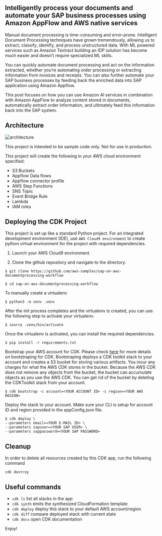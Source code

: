 
## Intelligently process your documents and automate your SAP business processes using Amazon AppFlow and AWS native services

Manual document processing is time-consuming and error-prone. Intelligent Document Processing techniques have grown tremendously, allowing us to extract, classify, identify, and process unstructured data. With ML powered services such as Amazon Textract building an IDP solution has become much easier and doesn’t require specialized ML skills.  

You can quickly automate document processing and act on the information extracted, whether you’re automating order processing or extracting information from invoices and receipts. You can also further automate your SAP business processes by feeding back the enriched data into SAP application using Amazon Appflow.

This post focuses on how you can use Amazon AI services in combination with Amazon AppFlow to analyze content stored in documents, automatically extract order information, and ultimately feed this information back into the SAP  system.

## Architecture
![architecture](/aws-idp-sap-integration.png)

This project is intended to be sample code only. Not for use in production.

This project will create the following in your AWS cloud environment specified:
* S3 Buckets
* Appflow Data flows 
* Appflow connector profile 
* AWS Step Functions
* SNS Topic
* Event Bridge Rule
* Lambda
* IAM roles

## Deploying the CDK Project

This project is set up like a standard Python project.  For an integrated development environment (IDE), use `AWS Cloud9 environment` to create python virtual environment for the project with required dependencies.  

1. Launch your AWS Cloud9 environment.

2.  Clone the github repository and navigate to the directory.

```
$ git clone https://github.com/aws-samples/sap-on-aws-documentprocessing-workflow

$ cd sap-on-aws-documentprocessing-workflow
```
To manually create a virtualenv 

```
$ python3 -m venv .venv
```

After the init process completes and the virtualenv is created, you can use the following step to activate your virtualenv.

```
$ source .venv/bin/activate
```

Once the virtualenv is activated, you can install the required dependencies.

```
$ pip install -r requirements.txt
```

Bootstrap your AWS account for CDK. Please check [here](https://docs.aws.amazon.com/cdk/latest/guide/tools.html) for more details on bootstraping for CDK. Bootstraping deploys a CDK toolkit stack to your account and creates a S3 bucket for storing various artifacts. You incur any charges for what the AWS CDK stores in the bucket. Because the AWS CDK does not remove any objects from the bucket, the bucket can accumulate objects as you use the AWS CDK. You can get rid of the bucket by deleting the CDKToolkit stack from your account.

```
$ cdk bootstrap -c account=<YOUR ACCOUNT ID> -c region=<YOUR AWS REGION>
```

Deploy the stack to your account. Make sure your CLI is setup for account ID and region provided in the appConfig.json file.

```
$ cdk deploy \
--parameters email=<YOUR E-MAIL ID> \
--parameters sapuser=<YOUR SAP USER> \
--parameters sappassword=<YOUR SAP PASSWORD>
```

## Cleanup

In order to delete all resources created by this CDK app, run the following command

```
cdk destroy
```

## Useful commands

 * `cdk ls`          list all stacks in the app
 * `cdk synth`       emits the synthesized CloudFormation template
 * `cdk deploy`      deploy this stack to your default AWS account/region
 * `cdk diff`        compare deployed stack with current state
 * `cdk docs`        open CDK documentation

Enjoy!